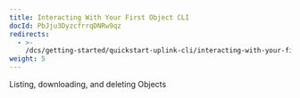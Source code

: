 ```yaml
---
title: Interacting With Your First Object CLI
docId: PbJju3DyzcfrrqDNRw9qz
redirects:
  - >-
    /dcs/getting-started/quickstart-uplink-cli/interacting-with-your-first-object
weight: 5
---
```


Listing, downloading, and deleting Objects

[](docId:oqG_1YITa3eUuBYrbJMTw)

[](docId:K7tsSNrIYYpelUFtVKe_F)

[](docId:Fr6x2DasCtv9DzvMQ8ugg)&#x20;

